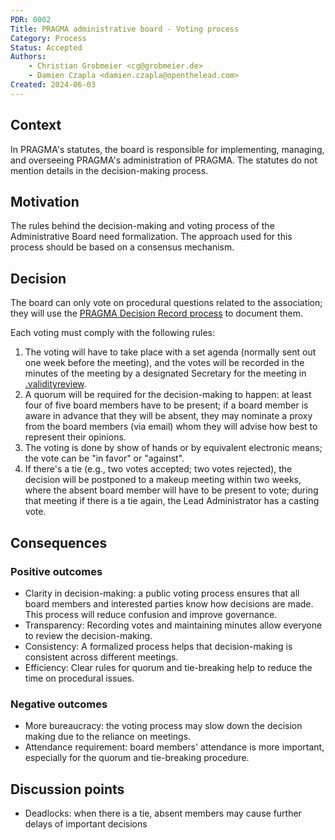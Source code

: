 ```yaml
---
PDR: 0002
Title: PRAGMA administrative board - Voting process 
Category: Process
Status: Accepted 
Authors:
    - Christian Grobmeier <cg@grobmeier.de>
    - Damien Czapla <damien.czapla@openthelead.com>
Created: 2024-06-03
---
```


## Context

In PRAGMA's statutes, the board is responsible for implementing, managing, and overseeing PRAGMA's administration of PRAGMA.
The statutes do not mention details in the decision-making process.

## Motivation

The rules behind the decision-making and voting process of the Administrative Board need formalization.
The approach used for this process should be based on a consensus mechanism.

## Decision

The board can only vote on procedural questions related to the association; they will use the [PRAGMA Decision Record process](../PDR-0001-Process/README.md) to document them.

Each voting must comply with the following rules:

1. The voting will have to take place with a set agenda (normally sent out one week before the meeting), and the votes will be recorded in the minutes of the meeting by a designated Secretary for the meeting in [.validityreview][Archive].
2. A quorum will be required for the decision-making to happen: at least four of five board members have to be present; if a board member is aware in advance that they will be absent, they may nominate a proxy from the board members (via email) whom they will advise how best to represent their opinions.
3. The voting is done by show of hands or by equivalent electronic means; the vote can be "in favor" or "against".
4. If there's a tie (e.g., two votes accepted; two votes rejected), the decision will be postponed to a makeup meeting within two weeks, where the absent board member will have to be present to vote; during that meeting if there is a tie again, the Lead Administrator has a casting vote.

## Consequences
### Positive outcomes
- Clarity in decision-making: a public voting process ensures that all board members 
  and interested parties know how decisions are made. 
  This process will reduce confusion and improve governance.
- Transparency: Recording votes and maintaining minutes allow everyone to review the decision-making.
- Consistency: A formalized process helps that decision-making is consistent across different meetings.
- Efficiency: Clear rules for quorum and tie-breaking help to reduce the time on procedural issues.

### Negative outcomes
- More bureaucracy: the voting process may slow down the decision making due to the reliance on meetings.
- Attendance requirement: board members' attendance is more important, especially for the quorum and tie-breaking procedure.

## Discussion points
- Deadlocks: when there is a tie, absent members may cause further delays of important decisions

[Archive]: https://github.com/pragma-org/PDRs/tree/main/.validityreview
